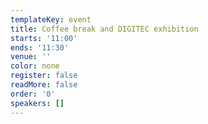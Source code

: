```yaml
---
templateKey: event
title: Coffee break and DIGITEC exhibition
starts: '11:00'
ends: '11:30'
venue: ''
color: none
register: false
readMore: false
order: '0'
speakers: []
---
```


